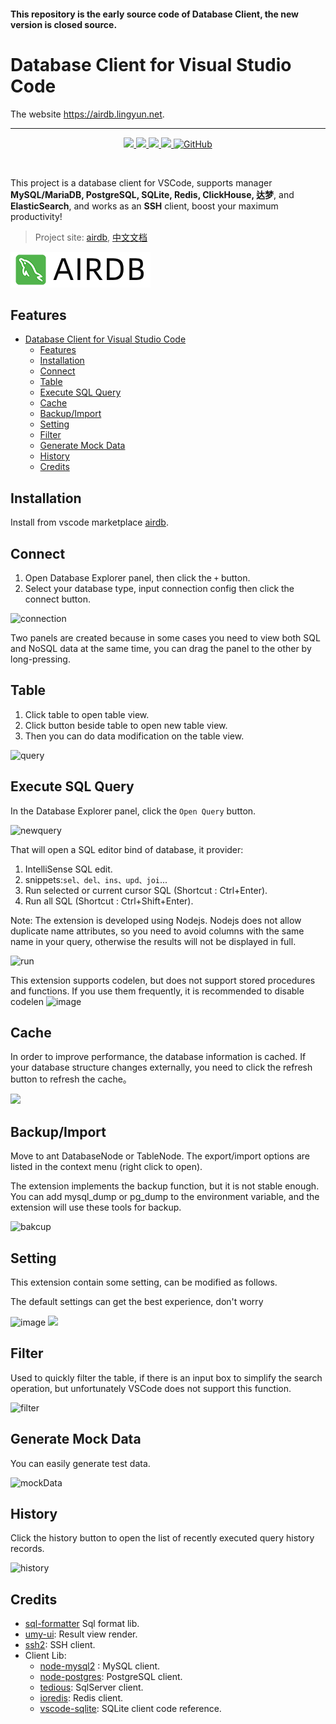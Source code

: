 #### This repository is the early source code of Database Client, the new version is closed source.

# Database Client for Visual Studio Code

The website https://airdb.lingyun.net.

---

<p align="center">
<a href="https://marketplace.visualstudio.com/items?itemName=net.lingyun.airdb">
    <img src="https://img.shields.io/vscode-marketplace/v/net.lingyun.airdb.png?label=vscode%20marketplace">
  </a>
  <a href="https://marketplace.visualstudio.com/items?itemName=net.lingyun.airdb">
    <img src="https://vsmarketplacebadge.apphb.com/installs-short/net.lingyun.airdb.png">
  </a>
  <a href="https://github.com/ijry/airdb">
    <img src="https://img.shields.io/github/stars/ijry/airdb?logo=github&style=flat">
  </a>
  <a href="https://marketplace.visualstudio.com/items?itemName=net.lingyun.airdb">
    <img src="https://img.shields.io/vscode-marketplace/r/net.lingyun.airdb.png">
  </a>
  <a href="https://marketplace.visualstudio.com/items?itemName=net.lingyun.airdb">
  <img alt="GitHub" src="https://img.shields.io/github/license/ijry/airdb">
  </a>
</p>
<br>

This project is a database client for VSCode, supports manager **MySQL/MariaDB, PostgreSQL, SQLite, Redis, ClickHouse, 达梦**, and **ElasticSearch**, and works as an **SSH** client, boost your maximum productivity!

> Project site: [airdb](https://github.com/ijry/airdb), [中文文档](README_CN.md)

[![Logo](./public/logo_dark.png)](https://airdb.lingyun.net)

## Features

- [Database Client for Visual Studio Code](#database-client-for-visual-studio-code)
  - [Features](#features)
  - [Installation](#installation)
  - [Connect](#connect)
  - [Table](#table)
  - [Execute SQL Query](#execute-sql-query)
  - [Cache](#cache)
  - [Backup/Import](#backupimport)
  - [Setting](#setting)
  - [Filter](#filter)
  - [Generate Mock Data](#generate-mock-data)
  - [History](#history)
  - [Credits](#credits)

## Installation

Install from vscode marketplace [airdb](https://marketplace.visualstudio.com/items?itemName=net.lingyun.airdb).

## Connect

1. Open Database Explorer panel, then click the `+` button.
2. Select your database type, input connection config then click the connect button.

![connection](images/connection.jpg)

Two panels are created because in some cases you need to view both SQL and NoSQL data at the same time, you can drag the panel to the other by long-pressing.

## Table

1. Click table to open table view.
2. Click button beside table to open new table view.
3. Then you can do data modification on the table view.

![query](images/QueryTable.jpg)

## Execute SQL Query

In the Database Explorer panel, click the `Open Query` button.

![newquery](images/newquery.jpg)

That will open a SQL editor bind of database, it provider:

1. IntelliSense SQL edit.
2. snippets:`sel、del、ins、upd、joi`...
3. Run selected or current cursor SQL (Shortcut : Ctrl+Enter).
4. Run all SQL (Shortcut : Ctrl+Shift+Enter).

Note: The extension is developed using Nodejs. Nodejs does not allow duplicate name attributes, so you need to avoid columns with the same name in your query, otherwise the results will not be displayed in full.

![run](images/run.jpg)

This extension supports codelen, but does not support stored procedures and functions. If you use them frequently, it is recommended to disable codelen
![image](https://user-images.githubusercontent.com/27798227/144196926-e581872e-5392-4744-a646-a644749c548c.png)

## Cache

In order to improve performance, the database information is cached. If your database structure changes externally, you need to click the refresh button to refresh the cache。

![](images/1638342622208.png)

## Backup/Import

Move to ant DatabaseNode or TableNode. The export/import options are listed in the context menu (right click to open).

The extension implements the backup function, but it is not stable enough. You can add mysql_dump or pg_dump to the environment variable, and the extension will use these tools for backup.

![bakcup](images/Backup.jpg)

## Setting

This extension contain some setting, can be modified as follows.

The default settings can get the best experience, don't worry

![image](https://user-images.githubusercontent.com/27798227/146523121-9de9c708-8a8e-4e3b-ae1d-9da36f3217e1.png)
![](images/1611910592756.png)

## Filter

Used to quickly filter the table, if there is an input box to simplify the search operation, but unfortunately VSCode does not support this function.

![filter](images/filter.gif)

## Generate Mock Data

You can easily generate test data.

![mockData](images/mockData.jpg)

## History

Click the history button to open the list of recently executed query history records.

![history](images/history.jpg)

## Credits

- [sql-formatter](https://github.com/zeroturnaround/sql-formatter) Sql format lib.
- [umy-ui](https://github.com/u-leo/umy-ui): Result view render.
- [ssh2](https://github.com/mscdex/ssh2): SSH client.
- Client Lib:
  - [node-mysql2](https://github.com/sidorares/node-mysql2) : MySQL client.
  - [node-postgres](https://github.com/brianc/node-postgres): PostgreSQL client.
  - [tedious](https://github.com/tediousjs/tedious): SqlServer client.
  - [ioredis](https://github.com/luin/ioredis): Redis client.
  - [vscode-sqlite](https://github.com/AlexCovizzi/vscode-sqlite): SQLite client code reference.
